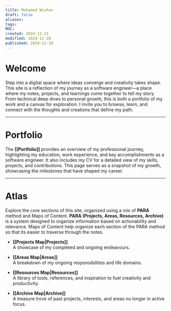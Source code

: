 ```yaml
---
title: Mohamed Wishan
draft: false
aliases: 
tags: 
MOC: 
created: 2024-11-21
modified: 2024-11-28
published: 2024-11-28
---
```


# Welcome

Step into a digital space where ideas converge and creativity takes shape. This site is a reflection of my journey as a software engineer—a place where my notes, projects, and learnings come together to tell my story. From technical deep dives to personal growth, this is both a portfolio of my work and a canvas for exploration. I invite you to browse, learn, and connect with the thoughts and creations that define my path.

---
# Portfolio
The **[[Portfolio]]** provides an overview of my professional journey, highlighting my education, work experience, and key accomplishments as a software engineer. It also includes my CV for a detailed view of my skills, projects, and contributions. This page serves as a snapshot of my growth, showcasing the milestones that have shaped my career.

---
# Atlas
Explore the core sections of this site, organized using a mix of **PARA** method and Maps of Content. **PARA (Projects, Areas, Resources, Archive)** is a system designed to organize information based on actionability and relevance. Maps of Content help organize each section of the PARA method so that its easier to traverse through the notes.

- **[[Projects Map|Projects]]**  
    A showcase of my completed and ongoing endeavours.
    
- **[[Areas Map|Areas]]**  
    A breakdown of my ongoing responsibilities and life domains.
    
- **[[Resources Map|Resources]]**  
    A library of tools, references, and inspiration to fuel creativity and productivity.
    
- **[[Archive Map|Archive]]**  
    A treasure trove of past projects, interests, and areas no longer in active focus.
    